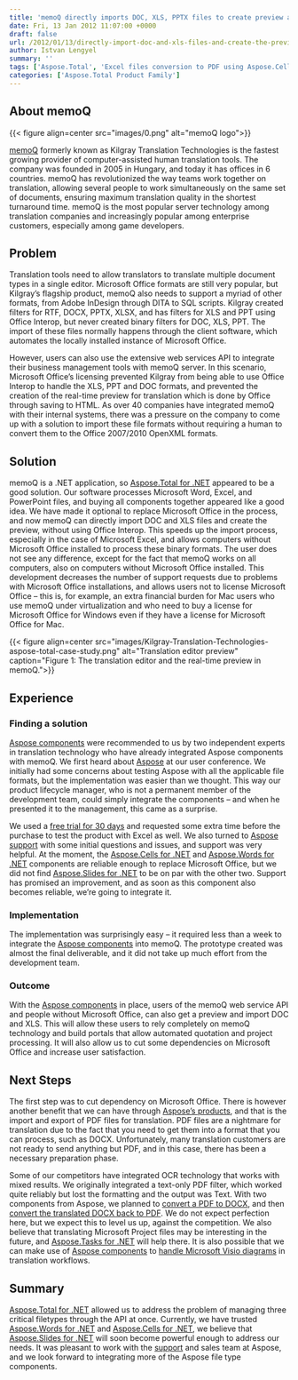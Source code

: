 ```yaml
---
title: 'memoQ directly imports DOC, XLS, PPTX files to create preview and renders them to other formats  without using Office Interop'
date: Fri, 13 Jan 2012 11:07:00 +0000
draft: false
url: /2012/01/13/directly-import-doc-and-xls-files-and-create-the-preview/
author: Istvan Lengyel
summary: ''
tags: ['Aspose.Total', 'Excel files conversion to PDF using Aspose.Cells for .NET', 'MS Project files creation and manipulation with Aspose.Tasks for .NET', 'MS Word files to PDF conversion using Aspose.Words for .NET', 'MS Word to PDF and PDF to DOC/DOCX conversion using Aspose.Total for .NET', 'PDF to Image conversion using Aspose.PDF for .NET', 'PowerPoint conversion to Image and PDF using Aspose.Slides for .NET', 'Success Stories']
categories: ['Aspose.Total Product Family']
---
```


## About memoQ



{{< figure align=center src="images/0.png" alt="memoQ logo">}}


[memoQ][1] formerly known as Kilgray Translation Technologies is the fastest growing provider of computer-assisted human translation tools. The company was founded in 2005 in Hungary, and today it has offices in 6 countries. memoQ has revolutionized the way teams work together on translation, allowing several people to work simultaneously on the same set of documents, ensuring maximum translation quality in the shortest turnaround time. memoQ is the most popular server technology among translation companies and increasingly popular among enterprise customers, especially among game developers.

## Problem

Translation tools need to allow translators to translate multiple document types in a single editor. Microsoft Office formats are still very popular, but Kilgray’s flagship product, memoQ also needs to support a myriad of other formats, from Adobe InDesign through DITA to SQL scripts. Kilgray created filters for RTF, DOCX, PPTX, XLSX, and has filters for XLS and PPT using Office Interop, but never created binary filters for DOC, XLS, PPT. The import of these files normally happens through the client software, which automates the locally installed instance of Microsoft Office.

However, users can also use the extensive web services API to integrate their business management tools with memoQ server. In this scenario, Microsoft Office’s licensing prevented Kilgray from being able to use Office Interop to handle the XLS, PPT and DOC formats, and prevented the creation of the real-time preview for translation which is done by Office through saving to HTML. As over 40 companies have integrated memoQ with their internal systems, there was a pressure on the company to come up with a solution to import these file formats without requiring a human to convert them to the Office 2007/2010 OpenXML formats.

## Solution

memoQ is a .NET application, so [Aspose.Total for .NET][2] appeared to be a good solution. Our software processes Microsoft Word, Excel, and PowerPoint files, and buying all components together appeared like a good idea. We have made it optional to replace Microsoft Office in the process, and now memoQ can directly import DOC and XLS files and create the preview, without using Office Interop. This speeds up the import process, especially in the case of Microsoft Excel, and allows computers without Microsoft Office installed to process these binary formats. The user does not see any difference, except for the fact that memoQ works on all computers, also on computers without Microsoft Office installed. This development decreases the number of support requests due to problems with Microsoft Office installations, and allows users not to license Microsoft Office – this is, for example, an extra financial burden for Mac users who use memoQ under virtualization and who need to buy a license for Microsoft Office for Windows even if they have a license for Microsoft Office for Mac.



{{< figure align=center src="images/Kilgray-Translation-Technologies-aspose-total-case-study.png" alt="Translation editor preview" caption="Figure 1: The translation editor and the real-time preview in memoQ.">}}


## Experience

### **Finding a solution**

[Aspose components][3] were recommended to us by two independent experts in translation technology who have already integrated Aspose components with memoQ. We first heard about [Aspose][4] at our user conference. We initially had some concerns about testing Aspose with all the applicable file formats, but the implementation was easier than we thought. This way our product lifecycle manager, who is not a permanent member of the development team, could simply integrate the components – and when he presented it to the management, this came as a surprise.

We used a [free trial for 30 days][5] and requested some extra time before the purchase to test the product with Excel as well. We also turned to [Aspose support][6] with some initial questions and issues, and support was very helpful. At the moment, the [Aspose.Cells for .NET][7] and [Aspose.Words for .NET][8] components are reliable enough to replace Microsoft Office, but we did not find [Aspose.Slides for .NET][9] to be on par with the other two. Support has promised an improvement, and as soon as this component also becomes reliable, we’re going to integrate it.

### **Implementation**

The implementation was surprisingly easy – it required less than a week to integrate the [Aspose components][10] into memoQ. The prototype created was almost the final deliverable, and it did not take up much effort from the development team.

### **Outcome**

With the [Aspose components][11] in place, users of the memoQ web service API and people without Microsoft Office, can also get a preview and import DOC and XLS. This will allow these users to rely completely on memoQ technology and build portals that allow automated quotation and project processing. It will also allow us to cut some dependencies on Microsoft Office and increase user satisfaction.

## Next Steps

The first step was to cut dependency on Microsoft Office. There is however another benefit that we can have through [Aspose’s products][12], and that is the import and export of PDF files for translation. PDF files are a nightmare for translation due to the fact that you need to get them into a format that you can process, such as DOCX. Unfortunately, many translation customers are not ready to send anything but PDF, and in this case, there has been a necessary preparation phase.

Some of our competitors have integrated OCR technology that works with mixed results. We originally integrated a text-only PDF filter, which worked quite reliably but lost the formatting and the output was Text. With two components from Aspose, we planned to [convert a PDF to DOCX][13], and then [convert the translated DOCX back to PDF][14]. We do not expect perfection here, but we expect this to level us up, against the competition. We also believe that translating Microsoft Project files may be interesting in the future, and [Aspose.Tasks for .NET][15] will help there. It is also possible that we can make use of [Aspose components][16] to [handle Microsoft Visio diagrams][17] in translation workflows.

## Summary

[Aspose.Total for .NET][18] allowed us to address the problem of managing three critical filetypes through the API at once. Currently, we have trusted [Aspose.Words for .NET][19] and [Aspose.Cells for .NET][20], we believe that [Aspose.Slides for .NET][21] will soon become powerful enough to address our needs. It was pleasant to work with the [support][22] and sales team at Aspose, and we look forward to integrating more of the Aspose file type components.




[1]: https://www.memoq.com/
[2]: https://products.aspose.com/total/net
[3]: https://products.aspose.com/
[4]: https://www.aspose.com/
[5]: https://downloads.aspose.com/total/net
[6]: https://forum.aspose.com/
[7]: https://products.aspose.com/cells/net
[8]: https://products.aspose.com/words/net
[9]: https://products.aspose.com/slides/net
[10]: https://products.aspose.com/
[11]: https://products.aspose.com/
[12]: https://products.aspose.com/
[13]: https://docs.aspose.com/
[14]: https://docs.aspose.com/display/wordsnet/Convert+a+Document+to+PDF
[15]: https://products.aspose.com/tasks/net
[16]: https://products.aspose.com/
[17]: https://docs.aspose.com/display/diagramnet/Working+with+Diagrams
[18]: https://products.aspose.com/total/net
[19]: https://products.aspose.com/words/net
[20]: https://products.aspose.com/cells/net
[21]: https://products.aspose.com/slides/net
[22]: https://forum.aspose.com/




